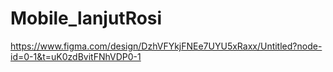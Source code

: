 # Mobile_lanjutRosi
https://www.figma.com/design/DzhVFYkjFNEe7UYU5xRaxx/Untitled?node-id=0-1&t=uK0zdBvitFNhVDP0-1
